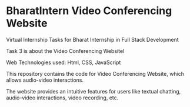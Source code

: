 # BharatIntern Video Conferencing Website
Virtual Internship Tasks for Bharat Internship in Full Stack Development

Task 3 is about the Video Conferencing Websitel

Web Technologies used: Html, CSS, JavaScript

This repository contains the code for Video Conferencing Website, which allows audio-video interactions.

The website provides an intuitive features for users like textual chatting, audio-video interactions, video recording, etc.
